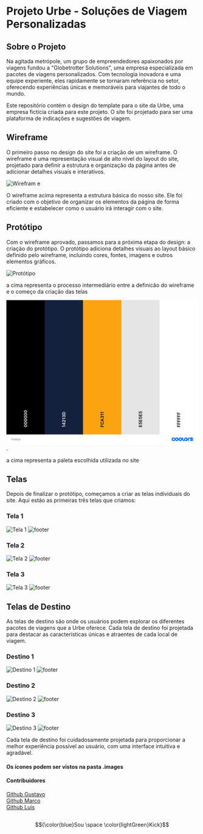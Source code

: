 # Projeto Urbe - Soluções de Viagem Personalizadas

## Sobre o Projeto

Na agitada metrópole, um grupo de empreendedores apaixonados por viagens fundou a "Globetrotter Solutions", uma empresa especializada em pacotes de viagens personalizados. Com tecnologia inovadora e uma equipe experiente, eles rapidamente se tornaram referência no setor, oferecendo experiências únicas e memoráveis para viajantes de todo o mundo.

Este repositório contém o design do template para o site da Urbe, uma empresa fictícia criada para este projeto. O site foi projetado para ser uma plataforma de indicações e sugestões de viagem.

## Wireframe

O primeiro passo no design do site foi a criação de um wireframe. O wireframe é uma representação visual de alto nível do layout do site, projetado para definir a estrutura e organização da página antes de adicionar detalhes visuais e interativos.

![Wirefram
e](https://raw.githubusercontent.com/gustavo19k/Desafio-09-e-10/main/images/wireframe-1.png)

O wireframe acima representa a estrutura básica do nosso site. Ele foi criado com o objetivo de organizar os elementos da página de forma eficiente e estabelecer como o usuário irá interagir com o site.

## Protótipo

Com o wireframe aprovado, passamos para a próxima etapa do design: a criação do protótipo. O protótipo adiciona detalhes visuais ao layout básico definido pelo wireframe, incluindo cores, fontes, imagens e outros elementos gráficos.

![Protótipo](https://raw.githubusercontent.com/gustavo19k/Desafio-09-e-10/main/images/prototipo.png)

a cima representa o processo intermediário entre a definicão do wireframe e o começo da criação das telas

![Paleta](https://github.com/Luisdelvitis/Parada-9-10-Kick/blob/main/images/Paleta.png).

a cima representa a paleta escolhida utilizada no site

## Telas

Depois de finalizar o protótipo, começamos a criar as telas individuais do site. Aqui estão as primeiras três telas que criamos:

### Tela 1

![Tela 1](https://raw.githubusercontent.com/gustavo19k/Desafio-09-e-10/main/images/tela-001.png) 
![footer](https://raw.githubusercontent.com/gustavo19k/Desafio-09-e-10/main/images/footer.png)

### Tela 2

![Tela 2](https://github.com/gustavo19k/Desafio-09-e-10/blob/main/images/tela-2.png?raw=true )
![footer](https://raw.githubusercontent.com/gustavo19k/Desafio-09-e-10/main/images/footer.png)

### Tela 3

![Tela 3](https://raw.githubusercontent.com/gustavo19k/Desafio-09-e-10/main/images/tela-3.png)
![footer](https://raw.githubusercontent.com/gustavo19k/Desafio-09-e-10/main/images/footer.png)

## Telas de Destino

As telas de destino são onde os usuários podem explorar os diferentes pacotes de viagens que a Urbe oferece. Cada tela de destino foi projetada para destacar as características únicas e atraentes de cada local de viagem.

### Destino 1

![Destino 1](https://raw.githubusercontent.com/gustavo19k/Desafio-09-e-10/main/images/Destino%202'.png)
![footer](https://raw.githubusercontent.com/gustavo19k/Desafio-09-e-10/main/images/footer.png)

### Destino 2

![Destino 2](https://raw.githubusercontent.com/gustavo19k/Desafio-09-e-10/main/images/Destino%203.png)
![footer](https://raw.githubusercontent.com/gustavo19k/Desafio-09-e-10/main/images/footer.png)

### Destino 3

![Destino 3](https://raw.githubusercontent.com/gustavo19k/Desafio-09-e-10/main/images/Destino%203.png)
![footer](https://raw.githubusercontent.com/gustavo19k/Desafio-09-e-10/main/images/footer.png)

Cada tela de destino foi cuidadosamente projetada para proporcionar a melhor experiência possível ao usuário, com uma interface intuitiva e agradável.

#### Os ícones podem ser vistos na pasta .images


#### Contribuidores
[Github Gustavo](https://github.com/gustavo19k/Desafio-09-e-10/)
<br>
[Github Marco](https://github.com/)
<br>
[Github Luis](https://github.com/Luisdelvitis/)

##
<div align="center">

$${\color{blue}Sou  \space \color{lightGreen}Kick}$$

</div>


